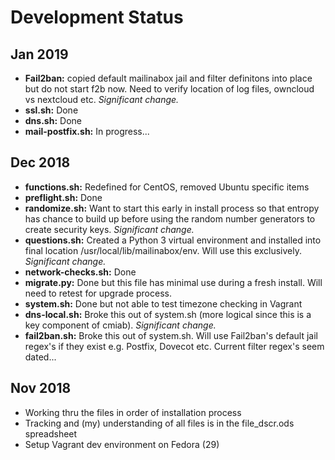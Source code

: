 # Development Status
## Jan 2019
* __Fail2ban:__ copied default mailinabox jail and filter definitons into place but do not start f2b now. Need to verify location of log files, owncloud vs nextcloud etc. _Significant change._
* __ssl.sh:__ Done
* __dns.sh:__ Done
* __mail-postfix.sh:__ In progress...

## Dec 2018
* __functions.sh:__ Redefined for CentOS, removed Ubuntu specific items
* __preflight.sh:__ Done
* __randomize.sh:__ Want to start this early in install process so that entropy has chance to build up before using the random number generators to create security keys. _Significant change._
* __questions.sh:__ Created a Python 3 virtual environment and installed into final location /usr/local/lib/mailinabox/env. Will use this exclusively. _Significant change._
* __network-checks.sh:__ Done
* __migrate.py:__ Done but this file has minimal use during a fresh install. Will need to retest for upgrade process.
* __system.sh:__ Done but not able to test timezone checking in Vagrant
* __dns-local.sh:__ Broke this out of system.sh (more logical since this is a key component of cmiab). _Significant change._
* __fail2ban.sh:__ Broke this out of system.sh. Will use Fail2ban's default jail regex's if they exist e.g. Postfix, Dovecot etc. Current filter regex's seem dated...

## Nov 2018
* Working thru the files in order of installation process
* Tracking and (my) understanding of all files is in the file\_dscr.ods spreadsheet
* Setup Vagrant dev environment on Fedora (29)
